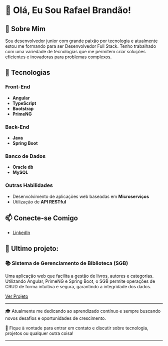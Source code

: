 # 👋 Olá, Eu Sou Rafael Brandão!

## 🌟 Sobre Mim

Sou desenvolvedor junior com grande paixão por tecnologia e atualmente estou me formando para ser Desenvolvedor Full Stack. Tenho trabalhado com uma variedade de tecnologias que me permitem criar soluções eficientes e inovadoras para problemas complexos. 

## 🚀 Tecnologias

### Front-End
- **Angular**
- **TypeScript**
- **Bootstrap**
- **PrimeNG**

### Back-End
- **Java**
- **Spring Boot**

### Banco de Dados
- **Oracle db**
- **MySQL**

### Outras Habilidades
- Desenvolvimento de aplicações web baseadas em **Microserviços**
- Utilização de **API RESTful**

## 📫 Conecte-se Comigo

- [LinkedIn](https://www.linkedin.com/in/seu-perfil)

## 💼 Ultimo projeto:

### 📚 Sistema de Gerenciamento de Biblioteca (SGB)
Uma aplicação web que facilita a gestão de livros, autores e categorias. Utilizando Angular, PrimeNG e Spring Boot, o SGB permite operações de CRUD de forma intuitiva e segura, garantindo a integridade dos dados.

[Ver Projeto](https://github.com/RafaBran/backEnd-SGB)

---

🎓 Atualmente me dedicando ao aprendizado contínuo e sempre buscando novos desafios e oportunidades de crescimento.

💬 Fique à vontade para entrar em contato e discutir sobre tecnologia, projetos ou qualquer outra coisa!

---


